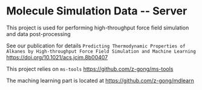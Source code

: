 # Molecule Simulation Data -- Server
This project is used for performing high-throughput force field simulation and data post-processing

See our publication for details
`Predicting Thermodynamic Properties of Alkanes by High-throughput Force Field Simulation and Machine Learning`
https://doi.org/10.1021/acs.jcim.8b00407

This project relies on `ms-tools`
https://github.com/z-gong/ms-tools

The maching learning part is located at
https://github.com/z-gong/mdlearn
